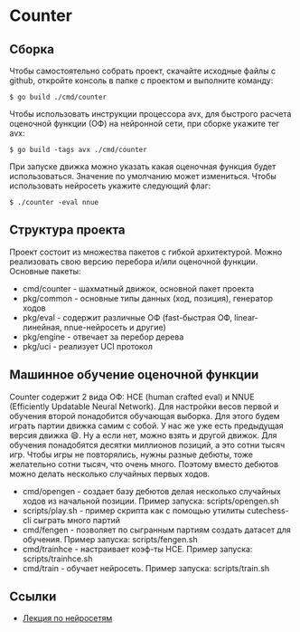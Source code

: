 # Counter

## Сборка

Чтобы самостоятельно собрать проект, скачайте исходные файлы с github, откройте консоль в папке с проектом и выполните команду:
```
$ go build ./cmd/counter
```
Чтобы использовать инструкции процессора avx, для быстрого расчета оценочной функции (ОФ) на нейронной сети, при сборке укажите тег avx:
```
$ go build -tags avx ./cmd/counter
```
При запуске движка можно указать какая оценочная функция будет использоваться. Значение по умолчанию может измениться. Чтобы использовать нейросеть укажите следующий флаг:
```
$ ./counter -eval nnue
```

## Структура проекта

Проект состоит из множества пакетов с гибкой архитектурой. Можно реализовать свою версию перебора и/или оценочной функции. Основные пакеты:
- cmd/counter - шахматный движок, основной пакет проекта
- pkg/common - основные типы данных (ход, позиция), генератор ходов
- pkg/eval - содержит различные ОФ (fast-быстрая ОФ, linear-линейная, nnue-нейросеть и другие)
- pkg/engine - отвечает за перебор дерева
- pkg/uci - реализует UCI протокол

## Машинное обучение оценочной функции
Counter содержит 2 вида ОФ: HCE (human crafted eval) и NNUE (Efficiently Updatable Neural Network). Для настройки весов первой и обучения второй понадобится обучающая выборка.
Для этого будем играть партии движка самим с собой. У нас же уже есть предыдущая версия движка :smile:. Ну а если нет, можно взять и другой движок.
Для обучения понадобятся десятки миллионов позиций, а это сотни тысяч игр. Чтобы игры не повторялись, нужны разные дебюты, тоже желательно сотни тысяч, что очень много. Поэтому вместо дебютов можно делать несколько случайных первых ходов.

- cmd/opengen - создает базу дебютов делая несколько случайных ходов из начальной позиции. Пример запуска: scripts/opengen.sh
- scripts/play.sh - пример скрипта как с помощью утилиты cutechess-cli сыграть много партий
- cmd/fengen - позволяет по сыгранным партиям создать датасет для обучения. Пример запуска: scripts/fengen.sh
- cmd/trainhce - настраивает коэф-ты HCE. Пример запуска: scripts/trainhce.sh
- cmd/train - обучает нейросеть. Пример запуска: scripts/train.sh

## Ссылки
- [Лекция по нейросетям](https://www.youtube.com/watch?v=zbdgUZAzfQg&list=PLbpdncwGmoryFc9_x0Ba0g5JDxMEoTbx0&index=4&t=4528s)
